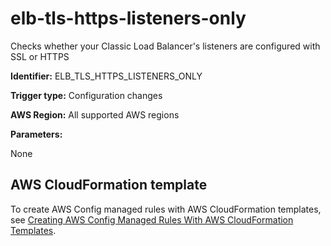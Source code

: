 # elb\-tls\-https\-listeners\-only<a name="elb-tls-https-listeners-only"></a>

Checks whether your Classic Load Balancer's listeners are configured with SSL or HTTPS 

**Identifier:** ELB\_TLS\_HTTPS\_LISTENERS\_ONLY

**Trigger type:** Configuration changes

**AWS Region:** All supported AWS regions

**Parameters:**

None  

## AWS CloudFormation template<a name="w24aac11c29c17b7d173c15"></a>

To create AWS Config managed rules with AWS CloudFormation templates, see [Creating AWS Config Managed Rules With AWS CloudFormation Templates](aws-config-managed-rules-cloudformation-templates.md)\.